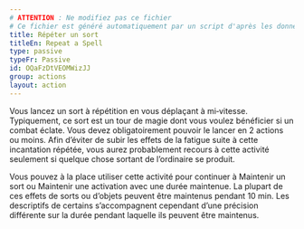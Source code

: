 ```yaml
---
# ATTENTION : Ne modifiez pas ce fichier
# Ce fichier est généré automatiquement par un script d'après les données du module Foundry VTT officiel et de sa traduction
title: Répéter un sort
titleEn: Repeat a Spell
type: passive
typeFr: Passive
id: OQaFzDtVEOMWizJJ
group: actions
layout: action
---
```

<p>Vous lancez un sort à répétition en vous déplaçant à mi‑vitesse. Typiquement, ce sort est un tour de magie dont vous voulez bénéficier si un combat éclate. Vous devez obligatoirement pouvoir le lancer en 2 actions ou moins. Afin d’éviter de subir les effets de la fatigue suite à cette incantation répétée, vous aurez probablement recours à cette activité seulement si quelque chose sortant de l’ordinaire se produit.</p><p>Vous pouvez à la place utiliser cette activité pour continuer à <a class="entity-link" draggable="true" data-pack="pf2e.actionspf2e" data-id="3f5DMFu8fPiqHpRg">Maintenir un sort</a> ou <a class="entity-link" draggable="true" data-pack="pf2e.actionspf2e" data-id="XSGlLjI80LDCimAP">Maintenir une activation</a> avec une durée maintenue. La plupart de ces effets de sorts ou d’objets peuvent être maintenus pendant 10 min. Les descriptifs de certains s’accompagnent cependant d’une précision différente sur la durée pendant laquelle ils peuvent être maintenus.</p>
